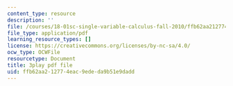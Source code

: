 ```yaml
---
content_type: resource
description: ''
file: /courses/18-01sc-single-variable-calculus-fall-2010/ffb62aa212774eac9ededa9b51e9dadd_7K1sB05pE0A.pdf
file_type: application/pdf
learning_resource_types: []
license: https://creativecommons.org/licenses/by-nc-sa/4.0/
ocw_type: OCWFile
resourcetype: Document
title: 3play pdf file
uid: ffb62aa2-1277-4eac-9ede-da9b51e9dadd
---
```

